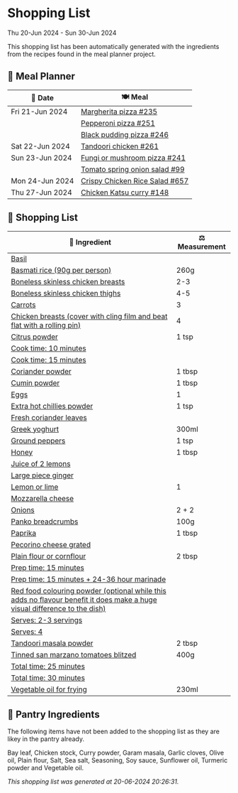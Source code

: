 # Shopping List

Thu 20-Jun 2024 - Sun 30-Jun 2024

This shopping list has been automatically generated with the ingredients from the recipes found in the meal planner project.

## 📅 Meal Planner

|📅 Date| 🍽️ Meal|
|----|----|
|Fri 21-Jun 2024|[Margherita pizza #235](https://github.com/jcallaghan/The-Cookbook/issues/235)|
||[Pepperoni pizza  #251](https://github.com/jcallaghan/The-Cookbook/issues/251)|
||[Black pudding pizza #246](https://github.com/jcallaghan/The-Cookbook/issues/246)|
|Sat 22-Jun 2024|[Tandoori chicken #261](https://github.com/jcallaghan/The-Cookbook/issues/261)|
|Sun 23-Jun 2024|[Fungi or mushroom pizza #241](https://github.com/jcallaghan/The-Cookbook/issues/241)|
||[Tomato spring onion salad #99](https://github.com/jcallaghan/The-Cookbook/issues/99)|
|Mon 24-Jun 2024|[Crispy Chicken Rice Salad #657](https://github.com/jcallaghan/The-Cookbook/issues/657)|
|Thu 27-Jun 2024|[Chicken Katsu curry #148](https://github.com/jcallaghan/The-Cookbook/issues/148)|

## 🛒 Shopping List

| 🍌 Ingredient| ⚖️ Measurement|
|----------|-----------|
|[Basil](https://www.sainsburys.co.uk/gol-ui/SearchResults/Basil)||
|[Basmati rice (90g per person)](https://www.sainsburys.co.uk/gol-ui/SearchResults/Basmati%20rice%20(90g%20per%20person))|260g|
|[Boneless skinless chicken breasts](https://www.sainsburys.co.uk/gol-ui/SearchResults/Boneless%20skinless%20chicken%20breasts)|2-3|
|[Boneless skinless chicken thighs](https://www.sainsburys.co.uk/gol-ui/SearchResults/Boneless%20skinless%20chicken%20thighs)|4-5|
|[Carrots](https://www.sainsburys.co.uk/gol-ui/SearchResults/Carrots)|3|
|[Chicken breasts (cover with cling film and beat flat with a rolling pin)](https://www.sainsburys.co.uk/gol-ui/SearchResults/Chicken%20breasts%20(cover%20with%20cling%20film%20and%20beat%20flat%20with%20a%20rolling%20pin))|4|
|[Citrus powder](https://www.sainsburys.co.uk/gol-ui/SearchResults/Citrus%20powder)|1 tsp|
|[Cook time: 10 minutes](https://www.sainsburys.co.uk/gol-ui/SearchResults/Cook%20time:%2010%20minutes)||
|[Cook time: 15 minutes](https://www.sainsburys.co.uk/gol-ui/SearchResults/Cook%20time:%2015%20minutes)||
|[Coriander powder](https://www.sainsburys.co.uk/gol-ui/SearchResults/Coriander%20powder)|1 tbsp|
|[Cumin powder](https://www.sainsburys.co.uk/gol-ui/SearchResults/Cumin%20powder)|1 tbsp|
|[Eggs](https://www.sainsburys.co.uk/gol-ui/SearchResults/Eggs)|1|
|[Extra hot chillies powder](https://www.sainsburys.co.uk/gol-ui/SearchResults/Extra%20hot%20chillies%20powder)|1 tsp|
|[Fresh coriander leaves](https://www.sainsburys.co.uk/gol-ui/SearchResults/Fresh%20coriander%20leaves)||
|[Greek yoghurt](https://www.sainsburys.co.uk/gol-ui/SearchResults/Greek%20yoghurt)|300ml|
|[Ground peppers](https://www.sainsburys.co.uk/gol-ui/SearchResults/Ground%20peppers)|1 tsp|
|[Honey](https://www.sainsburys.co.uk/gol-ui/SearchResults/Honey)|1 tbsp|
|[Juice of 2 lemons](https://www.sainsburys.co.uk/gol-ui/SearchResults/Juice%20of%202%20lemons)||
|[Large piece ginger](https://www.sainsburys.co.uk/gol-ui/SearchResults/Large%20piece%20ginger)||
|[Lemon or lime](https://www.sainsburys.co.uk/gol-ui/SearchResults/Lemon%20or%20lime)|1|
|[Mozzarella cheese](https://www.sainsburys.co.uk/gol-ui/SearchResults/Mozzarella%20cheese)||
|[Onions](https://www.sainsburys.co.uk/gol-ui/SearchResults/Onions)|2 + 2|
|[Panko breadcrumbs](https://www.sainsburys.co.uk/gol-ui/SearchResults/Panko%20breadcrumbs)|100g|
|[Paprika](https://www.sainsburys.co.uk/gol-ui/SearchResults/Paprika)|1 tbsp|
|[Pecorino cheese grated](https://www.sainsburys.co.uk/gol-ui/SearchResults/Pecorino%20cheese%20grated)||
|[Plain flour or cornflour](https://www.sainsburys.co.uk/gol-ui/SearchResults/Plain%20flour%20or%20cornflour)|2 tbsp|
|[Prep time: 15 minutes](https://www.sainsburys.co.uk/gol-ui/SearchResults/Prep%20time:%2015%20minutes)||
|[Prep time: 15 minutes + 24-36 hour marinade](https://www.sainsburys.co.uk/gol-ui/SearchResults/Prep%20time:%2015%20minutes%20+%2024-36%20hour%20marinade)||
|[Red food colouring powder (optional while this adds no flavour benefit it does make a huge visual difference to the dish)](https://www.sainsburys.co.uk/gol-ui/SearchResults/Red%20food%20colouring%20powder%20(optional%20while%20this%20adds%20no%20flavour%20benefit%20it%20does%20make%20a%20huge%20visual%20difference%20to%20the%20dish))||
|[Serves: 2-3 servings](https://www.sainsburys.co.uk/gol-ui/SearchResults/Serves:%202-3%20servings)||
|[Serves: 4](https://www.sainsburys.co.uk/gol-ui/SearchResults/Serves:%204)||
|[Tandoori masala powder](https://www.sainsburys.co.uk/gol-ui/SearchResults/Tandoori%20masala%20powder)|2 tbsp|
|[Tinned san marzano tomatoes blitzed](https://www.sainsburys.co.uk/gol-ui/SearchResults/Tinned%20san%20marzano%20tomatoes%20blitzed)|400g|
|[Total time: 25 minutes](https://www.sainsburys.co.uk/gol-ui/SearchResults/Total%20time:%2025%20minutes)||
|[Total time: 30 minutes](https://www.sainsburys.co.uk/gol-ui/SearchResults/Total%20time:%2030%20minutes)||
|[Vegetable oil for frying](https://www.sainsburys.co.uk/gol-ui/SearchResults/Vegetable%20oil%20for%20frying)|230ml|

## 🏪 Pantry Ingredients

The following items have not been added to the shopping list as they are likey in the pantry already.

Bay leaf, Chicken stock, Curry powder, Garam masala, Garlic cloves, Olive oil, Plain flour, Salt, Sea salt, Seasoning, Soy sauce, Sunflower oil, Turmeric powder and Vegetable oil.


_This shopping list was generated at 20-06-2024 20:26:31._